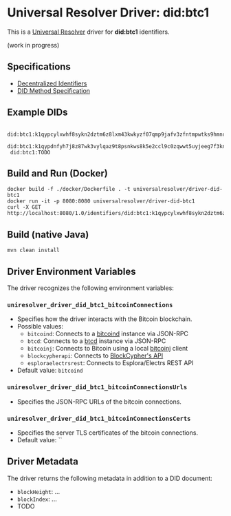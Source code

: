 # Universal Resolver Driver: did:btc1

This is a [Universal Resolver](https://github.com/decentralized-identity/universal-resolver/) driver for **did:btc1** identifiers.

(work in progress)

## Specifications

* [Decentralized Identifiers](https://www.w3.org/TR/did-1.0/)
* [DID Method Specification](https://dcdpr.github.io/did-btc1/)

## Example DIDs

```
 did:btc1:k1qypcylxwhf8sykn2dztm6z8lxm43kwkyzf07qmp9jafv3zfntmpwtks9hmnrw
 did:btc1:k1qypdnfyh7j8z87wk3vylqaz9t8psnkws8k5e2ccl9c0zqwwt5uyjeeg7f3knj
 did:btc1:TODO
```

## Build and Run (Docker)

```
docker build -f ./docker/Dockerfile . -t universalresolver/driver-did-btc1
docker run -it -p 8080:8080 universalresolver/driver-did-btc1
curl -X GET http://localhost:8080/1.0/identifiers/did:btc1:k1qypcylxwhf8sykn2dztm6z8lxm43kwkyzf07qmp9jafv3zfntmpwtks9hmnrw
```

## Build (native Java)

	mvn clean install
	
## Driver Environment Variables

The driver recognizes the following environment variables:

### `uniresolver_driver_did_btc1_bitcoinConnections`

 * Specifies how the driver interacts with the Bitcoin blockchain.
 * Possible values: 
   * `bitcoind`: Connects to a [bitcoind](https://bitcoin.org/en/full-node) instance via JSON-RPC
   * `btcd`: Connects to a [btcd](https://github.com/btcsuite/btcd) instance via JSON-RPC
   * `bitcoinj`: Connects to Bitcoin using a local [bitcoinj](https://bitcoinj.github.io/) client
   * `blockcypherapi`: Connects to [BlockCypher's API](https://www.blockcypher.com/dev/bitcoin/)
   * `esploraelectrsrest`: Connects to Esplora/Electrs REST API
 * Default value: `bitcoind`

### `uniresolver_driver_did_btc1_bitcoinConnectionsUrls`

 * Specifies the JSON-RPC URLs of the bitcoin connections.

### `uniresolver_driver_did_btc1_bitcoinConnectionsCerts`

 * Specifies the server TLS certificates of the bitcoin connections.
 * Default value: ``

## Driver Metadata

The driver returns the following metadata in addition to a DID document:

* `blockHeight`: ...
* `blockIndex`: ...
* TODO
